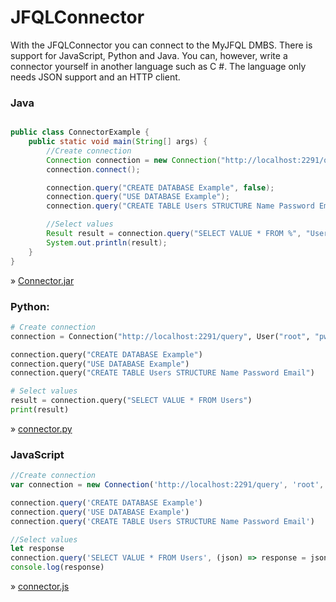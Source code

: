 # JFQLConnector

With the JFQLConnector you can connect to the MyJFQL DMBS. There is support for JavaScript, Python and Java. You can,
however, write a connector yourself in another language such as C #. The language only needs JSON support and an HTTP
client.

### Java

```java

public class ConnectorExample {
    public static void main(String[] args) {
        //Create connection
        Connection connection = new Connection("http://localhost:2291/query", new User("root", "pw"));
        connection.connect();

        connection.query("CREATE DATABASE Example", false);
        connection.query("USE DATABASE Example");
        connection.query("CREATE TABLE Users STRUCTURE Name Password Email", false);

        //Select values
        Result result = connection.query("SELECT VALUE * FROM %", "Users");
        System.out.println(result);
    }
}

```

» [Connector.jar](http://jokergames.ddnss.de/lib/download/JFQLConnector.jar)

### Python:

```python
# Create connection
connection = Connection("http://localhost:2291/query", User("root", "pw"))

connection.query("CREATE DATABASE Example")
connection.query("USE DATABASE Example")
connection.query("CREATE TABLE Users STRUCTURE Name Password Email")

# Select values
result = connection.query("SELECT VALUE * FROM Users")
print(result)
```

» [connector.py](http://jokergames.ddnss.de/lib/download/connector.py)

### JavaScript

```javascript
//Create connection
var connection = new Connection('http://localhost:2291/query', 'root', 'pw')

connection.query('CREATE DATABASE Example')
connection.query('USE DATABASE Example')
connection.query('CREATE TABLE Users STRUCTURE Name Password Email')

//Select values
let response
connection.query('SELECT VALUE * FROM Users', (json) => response = json)
console.log(response)
```

» [connector.js](http://jokergames.ddnss.de/lib/download/connector.js)


